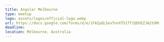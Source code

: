 ```yaml
---
title: Angular Melbourne
type: meetup
logo: assets/logos/official-logo.webp
url: https://docs.google.com/forms/d/e/1FAIpQLSexTnnXT51Tf1QDhEZJA2tGM803yUFUaplYjTqmsc6CmTMaFg/viewform
deadline:
location: Melbourne, Australia
---
```

